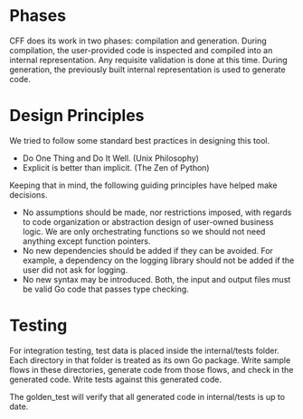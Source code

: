 # Phases

CFF does its work in two phases: compilation and generation. During
compilation, the user-provided code is inspected and compiled into an internal
representation. Any requisite validation is done at this time. During
generation, the previously built internal representation is used to generate
code.

# Design Principles

We tried to follow some standard best practices in designing this tool.

- Do One Thing and Do It Well. (Unix Philosophy)
- Explicit is better than implicit. (The Zen of Python)

Keeping that in mind, the following guiding principles have helped make
decisions.

- No assumptions should be made, nor restrictions imposed, with regards to code
  organization or abstraction design of user-owned business logic. We are only
  orchestrating functions so we should not need anything except function
  pointers.
- No new dependencies should be added if they can be avoided. For example, a
  dependency on the logging library should not be added if the user did not ask
  for logging.
- No new syntax may be introduced. Both, the input and output files must be
  valid Go code that passes type checking.

# Testing

For integration testing, test data is placed inside the internal/tests folder.
Each directory in that folder is treated as its own Go package. Write sample
flows in these directories, generate code from those flows, and check in the
generated code. Write tests against this generated code.

The golden_test will verify that all generated code in internal/tests is up to
date.
